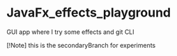 # JavaFx_effects_playground
GUI app where I try some effects and git CLI

[!Note]
this is the secondaryBranch for experiments
